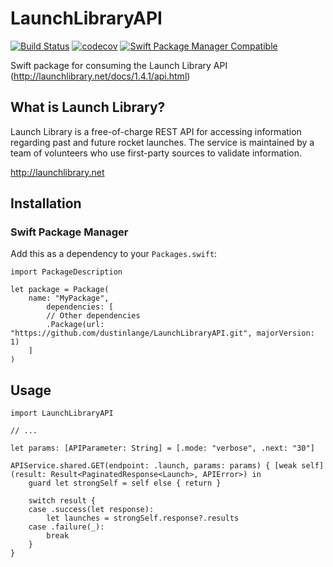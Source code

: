 # LaunchLibraryAPI

[![Build Status](https://app.bitrise.io/app/364818605c2b5b91/status.svg?token=fANlrqLBpVtTFRwLH99lTg&branch=develop)](https://app.bitrise.io/app/364818605c2b5b91)
[![codecov](https://codecov.io/gh/dustinlange/LaunchLibraryAPI/branch/develop/graph/badge.svg)](https://codecov.io/gh/dustinlange/LaunchLibraryAPI)
[![Swift Package Manager Compatible](https://img.shields.io/badge/Swift%20Package%20Manager-compatible-4BC51D.svg?style=flat)](https://github.com/apple/swift-package-manager)

Swift package for consuming the Launch Library API (http://launchlibrary.net/docs/1.4.1/api.html)

## What is Launch Library?
Launch Library is a free-of-charge REST API for accessing information regarding past and future rocket launches.  The service is maintained by a team of volunteers who use first-party sources to validate information.

http://launchlibrary.net

## Installation
### Swift Package Manager
Add this as a dependency to your `Packages.swift`:
```
import PackageDescription

let package = Package(
    name: "MyPackage",
        dependencies: [
        // Other dependencies
        .Package(url: "https://github.com/dustinlange/LaunchLibraryAPI.git", majorVersion: 1)
    ]
)
```
## Usage

```
import LaunchLibraryAPI

// ...

let params: [APIParameter: String] = [.mode: "verbose", .next: "30"]

APIService.shared.GET(endpoint: .launch, params: params) { [weak self] (result: Result<PaginatedResponse<Launch>, APIError>) in
    guard let strongSelf = self else { return }

    switch result {
    case .success(let response):
        let launches = strongSelf.response?.results
    case .failure(_):
        break
    }
}
```
